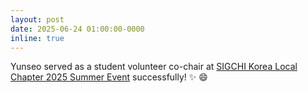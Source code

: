 ```yaml
---
layout: post
date: 2025-06-24 01:00:00-0000
inline: true
---
```


Yunseo served
as a student volunteer co-chair at
<a href="https://2025summer.sigchi.kr/">SIGCHI Korea Local Chapter 2025 Summer Event</a>
successfully! :sparkles: :smile:</p>
